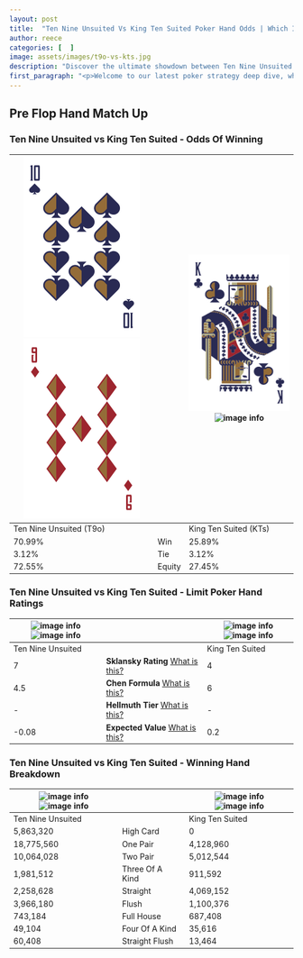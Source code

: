 ```yaml
---
layout: post
title:  "Ten Nine Unsuited Vs King Ten Suited Poker Hand Odds | Which Is The Better Hand In Poker? A Complete Guide"
author: reece
categories: [  ]
image: assets/images/t9o-vs-kts.jpg
description: "Discover the ultimate showdown between Ten Nine Unsuited and King Ten Suited in poker! Uncover the odds, strategies, and scenarios where one hand triumphs over the other. Get ready to up your poker game with this thrilling analysis."
first_paragraph: "<p>Welcome to our latest poker strategy deep dive, where we're pitting two distinct hands against each other in a high-stakes showdown: Ten Nine Unsuited vs King Ten Suited.</p><p>In the dynamic world of poker, every decision counts, and knowing which hand holds the upper hand is key to your success at the table.</p><p>In this article, we'll dissect these two hands, explore the scenarios where one dominates the other, and equip you with the knowledge to make strategic choices that can tip the odds in your favor.</p><p>Get ready to unravel the intriguing dynamics of these poker hands and elevate your game to new heights.</p>"
---
```




[comment]: # (sp0)

## Pre Flop Hand Match Up

<div class="table hand-ratings" markdown="1"> 



### Ten Nine Unsuited vs King Ten Suited - Odds Of Winning


    
| ![image info](assets/images/hand1/t.png) ![image info](assets/images/hand1/9o.png) |  | ![image info](assets/images/hand2/k.png) ![image info](assets/images/hand2/ts.png) |
| -------- | -------- | -------- |
| Ten Nine Unsuited (T9o) |  | King Ten Suited (KTs) |
| 70.99% | Win | 25.89% |
| 3.12% | Tie | 3.12% |
| 72.55% | Equity | 27.45% |




[comment]: # (sp1)



### Ten Nine Unsuited vs King Ten Suited - Limit Poker Hand Ratings


    
| ![image info](https://www.riverpairs.com/assets/images/hand1/t.png) ![image info](https://www.riverpairs.com/assets/images/hand1/9o.png) |  | ![image info](https://www.riverpairs.com/assets/images/hand2/k.png) ![image info](https://www.riverpairs.com/assets/images/hand2/ts.png) |
| -------- | -------- | -------- |
| Ten Nine Unsuited |  | King Ten Suited |
| 7 | **Sklansky Rating** [What is this?](/sklansky-rating-explained) | 4 |
| 4.5 | **Chen Formula** [What is this?](/chen-formula-explained) | 6 |
| - | **Hellmuth Tier** [What is this?](/Hellmuth-tier-explained) | - |
| -0.08 | **Expected Value** [What is this?](/expected-value-explained) | 0.2 |




[comment]: # (sp2)



### Ten Nine Unsuited vs King Ten Suited - Winning Hand Breakdown


    
| ![image info](https://www.riverpairs.com/assets/images/hand1/t.png) ![image info](https://www.riverpairs.com/assets/images/hand1/9o.png) |  | ![image info](https://www.riverpairs.com/assets/images/hand2/k.png) ![image info](https://www.riverpairs.com/assets/images/hand2/ts.png) |
| -------- | -------- | -------- |
| Ten Nine Unsuited |  | King Ten Suited |
| 5,863,320 | High Card | 0 |
| 18,775,560 | One Pair | 4,128,960 |
| 10,064,028 | Two Pair | 5,012,544 |
| 1,981,512 | Three Of A Kind | 911,592 |
| 2,258,628 | Straight | 4,069,152 |
| 3,966,180 | Flush | 1,100,376 |
| 743,184 | Full House | 687,408 |
| 49,104 | Four Of A Kind | 35,616 |
| 60,408 | Straight Flush | 13,464 |




[comment]: # (sp3)



</div>

[comment]: # (sp4)



[comment]: # (sp5)


